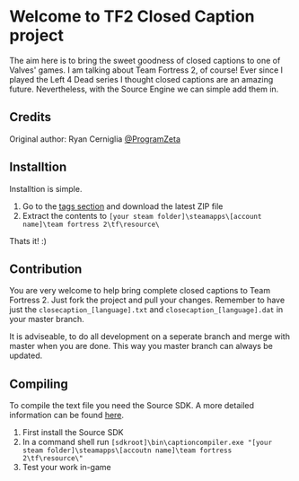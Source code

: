 # Welcome to TF2 Closed Caption project

The aim here is to bring the sweet goodness of closed captions to one of Valves' games.
I am talking about Team Fortress 2, of course! Ever since I played the Left 4 Dead series I thought
closed captions are an amazing future. Nevertheless, with the Source Engine we can simple add
them in.

## Credits

Original author: Ryan Cerniglia [@ProgramZeta](https://github.com/ProgramZeta)

## Installtion

Installtion is simple.

1. Go to the [tags section](https://github.com/rossengeorgiev/teamfortress2-closed-captions/tags) and download the latest ZIP file
2. Extract the contents to `[your steam folder]\steamapps\[account name]\team fortress 2\tf\resource\`

Thats it! :)

## Contribution

You are very welcome to help bring complete closed captions to Team Fortress 2.
Just fork the project and pull your changes.
Remember to have just the `closecaption_[language].txt` and `closecaption_[language].dat` in your master branch.

It is adviseable, to do all development on a seperate branch and merge with master when you are done. This way
you master branch can always be updated.

## Compiling

To compile the text file you need the Source SDK. A more detailed information can be found [here](https://developer.valvesoftware.com/wiki/Closed_Captions). 

1. First install the Source SDK
2. In a command shell run `[sdkroot]\bin\captioncompiler.exe "[your steam folder]\steamapps\[accoutn name]\team fortress 2\tf\resource\"`
3. Test your work in-game

